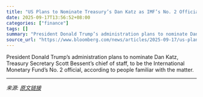 ```yaml
---
title: "US Plans to Nominate Treasury’s Dan Katz as IMF’s No. 2 Official"
date: 2025-09-17T13:56:52+08:00
categories: ["finance"]
tags: []
summary: "President Donald Trump’s administration plans to nominate Dan Katz, Treasury Secretary Scott Bessent’s chief of staff, to be the International Monetary Fund’s No. 2 official, according to people famil"
source_url: "https://www.bloomberg.com/news/articles/2025-09-17/us-plans-to-nominate-treasury-s-dan-katz-as-imf-s-no-2-official"
---
```


President Donald Trump’s administration plans to nominate Dan Katz, Treasury Secretary Scott Bessent’s chief of staff, to be the International Monetary Fund’s No. 2 official, according to people familiar with the matter.

---

*来源: [原文链接](https://www.bloomberg.com/news/articles/2025-09-17/us-plans-to-nominate-treasury-s-dan-katz-as-imf-s-no-2-official)*
